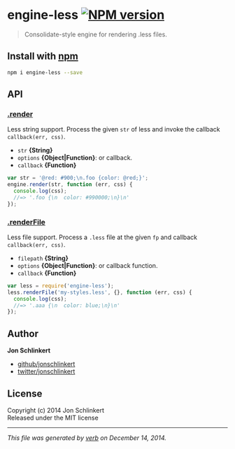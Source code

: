 # engine-less [![NPM version](https://badge.fury.io/js/engine-less.svg)](http://badge.fury.io/js/engine-less)

> Consolidate-style engine for rendering .less files.

## Install with [npm](npmjs.org)

```bash
npm i engine-less --save
```

## API
### [.render](index.js#L49)

Less string support. Process the given `str` of less and invoke the callback `callback(err, css)`.

* `str` **{String}**    
* `options` **{Object|Function}**: or callback.    
* `callback` **{Function}**    

```js
var str = '@red: #900;\n.foo {color: @red;}';
engine.render(str, function (err, css) {
  console.log(css);
  //=> '.foo {\n  color: #990000;\n}\n'
});
```

### [.renderFile](index.js#L92)

Less file support. Process a `.less` file at the given `fp` and callback `callback(err, css)`.

* `filepath` **{String}**    
* `options` **{Object|Function}**: or callback function.    
* `callback` **{Function}**    

```js
var less = require('engine-less');
less.renderFile('my-styles.less', {}, function (err, css) {
  console.log(css);
  //=> '.aaa {\n  color: blue;\n}\n'
});
```


## Author

**Jon Schlinkert**
 
+ [github/jonschlinkert](https://github.com/jonschlinkert)
+ [twitter/jonschlinkert](http://twitter.com/jonschlinkert) 

## License
Copyright (c) 2014 Jon Schlinkert  
Released under the MIT license

***

_This file was generated by [verb](https://github.com/assemble/verb) on December 14, 2014._
